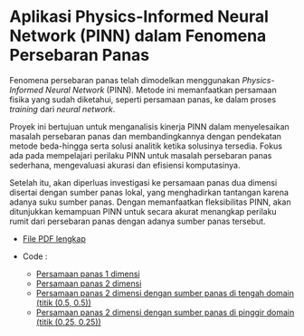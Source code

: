 # Aplikasi Physics-Informed Neural Network (PINN) dalam Fenomena Persebaran Panas

Fenomena persebaran panas telah dimodelkan menggunakan *Physics-Informed Neural Network* (PINN). Metode ini memanfaatkan persamaan fisika yang sudah diketahui, seperti persamaan panas, ke dalam proses *training* dari *neural network*.

Proyek ini bertujuan untuk menganalisis kinerja PINN dalam menyelesaikan masalah persebaran panas dan membandingkannya dengan pendekatan metode beda-hingga serta solusi analitik ketika solusinya tersedia. Fokus ada pada mempelajari perilaku PINN untuk masalah persebaran panas sederhana, mengevaluasi akurasi dan efisiensi komputasinya.

Setelah itu, akan diperluas investigasi ke persamaan panas dua dimensi disertai dengan sumber panas lokal, yang menghadirkan tantangan karena adanya suku sumber panas. Dengan memanfaatkan fleksibilitas PINN, akan ditunjukkan kemampuan PINN untuk secara akurat menangkap perilaku rumit dari persebaran panas dengan adanya sumber panas tersebut.

- [File PDF lengkap](https://github.com/michaelalfarino/PINNheateq/blob/main/Aplikasi%20Physics-Informed%20Neural%20Network%20(PINN)%20dalam%20Fenomena%20Persebaran%20Panas.pdf)

- Code :
  * [Persamaan panas 1 dimensi](https://github.com/michaelalfarino/PINNheateq/blob/main/1d/1d.ipynb)
  * [Persamaan panas 2 dimensi](https://github.com/michaelalfarino/PINNheateq/blob/main/2d/2d.ipynb)
  * [Persamaan panas 2 dimensi dengan sumber panas di tengah domain (titik (0.5, 0.5))](https://github.com/michaelalfarino/PINNheateq/blob/main/2dhs/2dhsvar1/2dhsvar1.ipynb)
  * [Persamaan panas 2 dimensi dengan sumber panas di pinggir domain (titik (0.25, 0.25))](https://github.com/michaelalfarino/PINNheateq/blob/main/2dhs/2dhsvar2/2dhsvar2.ipynb)

